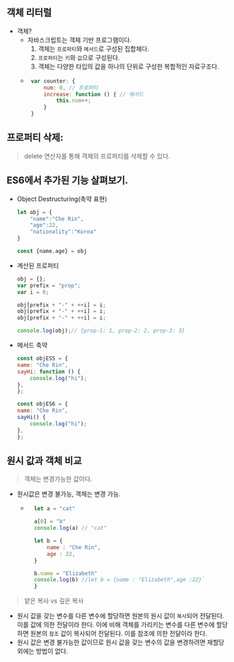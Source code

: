 ## 객체 리터럴

- 객체? 
    - 자바스크립트는 객체 기반 프로그램이다. 
        1. 객체는 `프로퍼티`와 `메서드`로 구성된 집합체다.
        2. `프로퍼티`는 `키`와 `값`으로 구성된다.
        3. 객체는 다양한 타입의 값을 하나의 단위로 구성한 복합적인 자료구조다.
     - ```js
        var counter: {
            num: 0, // 프로퍼티
            increase: function () { // 메서드
                this.num++;
            }
        }
       ``` 

## 프로퍼티 삭제: 
>delete 연산자를 통해 객체의 프로퍼티를 삭제할 수 있다.

## ES6에서 추가된 기능 살펴보기. 
 - Object Destructuring(축약 표현)
    ```js
    let obj = {
        "name":"Che Rin",
        "age":22,
        "nationality":"Korea"
    }

    const {name,age} = obj
    ```

- 계산된 프로퍼티
    ```js
    obj = {};
    var prefix = "prop";
    var i = 0;

    obj[prefix + "-" + ++i] = i;
    obj[prefix + "-" + ++i] = i;
    obj[prefix + "-" + ++i] = i;

    console.log(obj);// {prop-1: 1, prop-2: 2, prop-3: 3}
    ```
- 메서드 축약
    ```js
    const objES5 = {
    name: "Che Rin",
    sayHi: function () {
        console.log("hi");
    },
    };

    const objES6 = {
    name: "Che Rin",
    sayHi() {
        console.log("hi");
    },
    };
    ```
## 원시 값과 객체 비교 
> 객체는 변경가능한 값이다.
 - 원시값은 변경 불가능, 객체는 변경 가능. 
    - ```js
        let a = "cat"

        a[0] = "b"
        console.log(a) // "cat"

        let b = {
            name : "Che Rin",
            age : 22,
        }

        b.name = "Elizabeth"
        console.log(b) //let b = {name : "Elizabeth",age :22}`
        }
      ```
 > 얕은 복사 vs 깊은 복사
 - 원시 값을 갖는 변수를 다른 변수에 할당하면 원본의 원시 값이 `복사`되어 전달된다. 이를 값에 의한 전달이라 한다. 이에 비해 객체를 가리키는 변수를 다른 변수에 할당하면 원본의 `참조` 값이 복사되어 전달된다. 이를 참조에 의한 전달이라 한다.
 - 원시 값은 변경 불가능한 값이므로 원시 값을 갖는 변수의 값을 변경하려면 재할당 외에는 방법이 없다.


